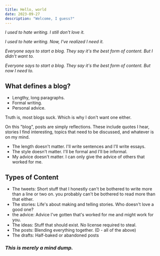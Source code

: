 ```yaml
---
title: Hello, world
date: 2023-09-27
description: "Welcome, I guess?"
---
```


*I used to hate writing.*
*I still don't love it.*

*I used to hate writing.*
*Now, I've realized I need it.*

*Everyone says to start a blog. They say it's the best form of content.*
*But I didn't want to.*

*Everyone says to start a blog. They say it's the best form of content.*
*But now I need to.*

## What defines a blog?

- Lengthy, long paragraphs.
- Formal writing.
- Personal advice.

Truth is, most blogs suck. Which is why I don't want one either.

On this "blog", posts are simply reflections. These include quotes I hear, stories I find interesting, topics that need to be discussed, and whatever is on my mind.

- The length doesn't matter. I'll write sentences and I'll write essays.
- The style doesn't matter. I'll be formal and I'll be informal.
- My advice doesn't matter. I can only give the advice of others that worked for me.

## Types of Content
- The tweets: Short stuff that I honestly can't be bothered to write more than a line or two on. you probably can't be bothered to read more than that either.
- The stories: Life's about making and telling stories. Who doesn't love a good one?
- the advice: Advice I've gotten that's worked for me and might work for you.
- The ideas: Stuff that should exist. No license required to steal.
- The posts: Blending everything together. (D - all of the above)
- The drafts: Half-baked or abandoned posts

### *This is merely a mind dump.*